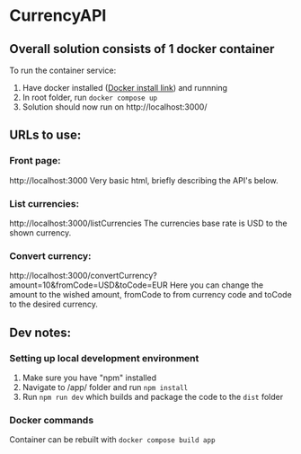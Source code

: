 # CurrencyAPI

## Overall solution consists of 1 docker container
To run the container service:
1. Have docker installed ([Docker install link](https://docs.docker.com/engine/install/)) and runnning 
2. In root folder, run `docker compose up`
3. Solution should now run on http://localhost:3000/

## URLs to use:
### Front page:
http://localhost:3000
Very basic html, briefly describing the API's below.

### List currencies:
http://localhost:3000/listCurrencies
The currencies base rate is USD to the shown currency.

### Convert currency:
http://localhost:3000/convertCurrency?amount=10&fromCode=USD&toCode=EUR
Here you can change the amount to the wished amount, fromCode to from currency code and toCode to the desired currency.

## Dev notes:
### Setting up local development environment
1. Make sure you have "npm" installed
2. Navigate to /app/ folder and run `npm install`
3. Run `npm run dev` which builds and package the code to the `dist` folder


### Docker commands
Container can be rebuilt with `docker compose build app`


